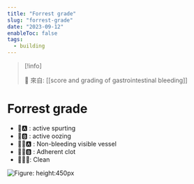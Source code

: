 ```yaml
---
title: "Forrest grade"
slug: "forrest-grade"
date: "2023-09-12"
enableToc: false
tags:
  - building
---
```


> [!info]
>
> 🌱 來自: [[score and grading of gastrointestinal bleeding]]

# Forrest grade

- 🌲🅰️ : active spurting
- 🌲🅱️  : active oozing
- 🌲🌲🅰️ : Non-bleeding visible vessel
- 🌲🌲🅱️ : Adherent clot
- 🌲🌲🌲: Clean

![Figure: height:450px](https://i.imgur.com/VGVsmfd.jpg)
